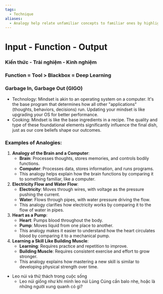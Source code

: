 ```yaml
---
tags:
  - Technique
aliases:
  - Analogy help relate unfamiliar concepts to familiar ones by highlighting similarities
---
```

# Input - Function - Output

### Kiến thức - Trải nghiệm - Kinh nghiệm

### Function = Tool > Blackbox = Deep Learning

### Garbage In, Garbage Out (GIGO)

- Technology: Mindset is akin to an operating system on a computer. It's the base program that determines how all other "applications" (thoughts, behaviors, decisions) run. Updating your mindset is like upgrading your OS for better performance.
- Cooking: Mindset is like the base ingredients in a recipe. The quality and type of these foundational elements significantly influence the final dish, just as our core beliefs shape our outcomes.

### Examples of Analogies:

1. **Analogy of the Brain and a Computer**:
    - **Brain**: Processes thoughts, stores memories, and controls bodily functions.
    - **Computer**: Processes data, stores information, and runs programs.
    - This analogy helps explain how the brain functions by comparing it to something familiar, like a computer.
2. **Electricity Flow and Water Flow**:
    - **Electricity**: Moves through wires, with voltage as the pressure pushing the current.
    - **Water**: Flows through pipes, with water pressure driving the flow.
    - This analogy clarifies how electricity works by comparing it to the flow of water in pipes.
3. **Heart as a Pump**:
    - **Heart**: Pumps blood throughout the body.
    - **Pump**: Moves liquid from one place to another.
    - This analogy makes it easier to understand how the heart circulates blood by comparing it to a mechanical pump.
4. **Learning a Skill Like Building Muscle**:
    - **Learning**: Requires practice and repetition to improve.
    - **Building Muscle**: Requires consistent exercise and effort to grow stronger.
    - This analogy explains how mastering a new skill is similar to developing physical strength over time.

- Leo núi và thử thách trong cuộc sống
	- Leo núi giống như khi mình leo núi Lùng Cúng cần balo nhẹ, hoặc là những người xung quanh có gì?